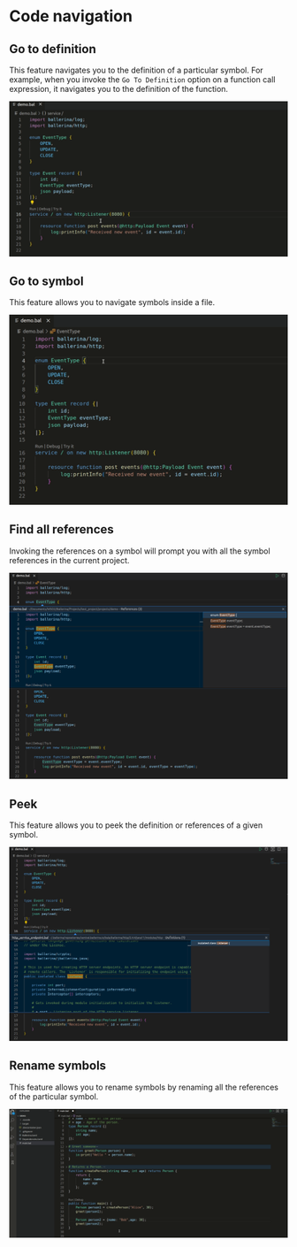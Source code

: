 # Code navigation

## Go to definition 

This feature navigates you to the definition of a particular symbol. For example, when you invoke the `Go To Definition` option on a function call expression, it navigates you to the definition of the function.

![Go to definition support](/en/docs/img/edit-the-code/code-navigation/go-to-definition.gif?raw=true)

## Go to symbol

This feature allows you to navigate symbols inside a file.

![Go to symbol](/en/docs/img/edit-the-code/code-navigation/go-to-symbol.gif?raw=true)

## Find all references

Invoking the references on a symbol will prompt you with all the symbol references in the current project.

![Find all references](/en/docs/img/edit-the-code/code-navigation/find-all-references.png?raw=true)

## Peek

This feature allows you to peek the definition or references of a given symbol.

![Peek definition](/en/docs/img/edit-the-code/code-navigation/peek-definition.png?raw=true)

## Rename symbols
This feature allows you to rename symbols by renaming all the references of the particular symbol.

![Rename symbols](/en/docs/img/edit-the-code/code-navigation/rename-symbols.gif?raw=true)

